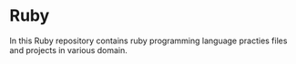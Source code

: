 # Ruby
In this Ruby repository contains ruby programming language practies files and projects in various domain.
